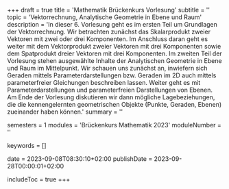 +++
draft = true
title = 'Mathematik Brückenkurs Vorlesung'
subtitle = ''
topic = 'Vektorrechnung, Analytische Geometrie in Ebene und Raum'
description = 'In dieser 6. Vorlesung geht es im ersten Teil um Grundlagen der Vektorrechnung. Wir betrachten zunächst das Skalarprodukt zweier Vektoren mit zwei oder drei Komponenten. Im Anschluss daran geht es weiter mit dem Vektorprodukt zweier Vektoren mit drei Komponenten sowie dem Spatprodukt dreier Vektoren mit drei Komponenten. Im zweiten Teil der Vorlesung stehen ausgewählte Inhalte der Analytischen Geometrie in Ebene und Raum im Mittelpunkt. Wir schauen uns zunächst an, inwiefern sich Geraden mittels Parameterdarstellungen bzw. Geraden im 2D auch mittels parameterfreier Gleichungen beschreiben lassen. Weiter geht es mit Parameterdarstellungen und parameterfreien Darstellungen von Ebenen. Am Ende der Vorlesung diskutieren wir dann mögliche Lagebeziehungen, die die kennengelernten geometrischen Objekte (Punkte, Geraden, Ebenen) zueinander haben können.'
summary = ''

semesters = 1
modules = 'Brückenkurs Mathematik 2023'
moduleNumber = ''

keywords = []

date = 2023-09-08T08:30:10+02:00
publishDate = 2023-09-28T00:00:01+02:00

includeToc = true
+++
